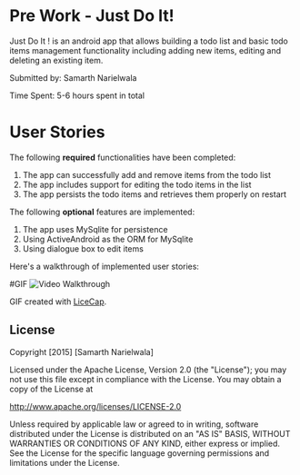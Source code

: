 

# Pre Work - Just Do It! 

Just Do It ! is an android app that allows building a todo list and basic todo items management functionality including adding new items, editing and deleting an existing item.

Submitted by: Samarth Narielwala

Time Spent: 5-6 hours spent in total

# User Stories

The following **required** functionalities have been completed:

1. The app can successfully add and remove items from the todo list
2. The app includes support for editing the todo items in the list
3. The app persists the todo items and retrieves them properly on restart

The following **optional** features are implemented:

1. The app uses MySqlite for persistence
2. Using ActiveAndroid as the ORM for MySqlite
3. Using dialogue box to edit items 

Here's a walkthrough of implemented user stories:

#GIF
<img src='http://i.imgur.com/PYUH9Jd.gif' title='Video Walkthrough' width='' alt='Video Walkthrough'/>

GIF created with [LiceCap](http://www.cockos.com/licecap/).

## License

Copyright [2015] [Samarth Narielwala]

Licensed under the Apache License, Version 2.0 (the "License");
you may not use this file except in compliance with the License.
You may obtain a copy of the License at

http://www.apache.org/licenses/LICENSE-2.0

Unless required by applicable law or agreed to in writing, software
distributed under the License is distributed on an "AS IS" BASIS,
WITHOUT WARRANTIES OR CONDITIONS OF ANY KIND, either express or implied.
See the License for the specific language governing permissions and
limitations under the License.
